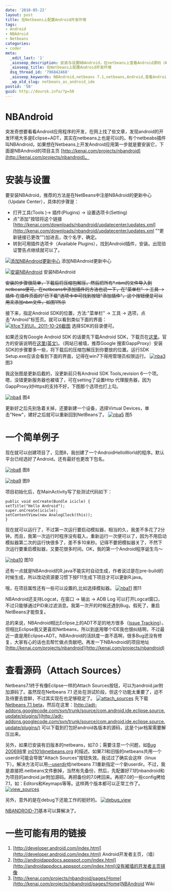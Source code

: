 ```yaml
---
date: '2010-05-22'
layout: post
title: 在Netbeans上配置Android开发环境
tags:
- Android
- NBAdroid
- Netbeans
categories:
- coder
meta:
  _edit_last: '1'
  _aioseop_description: 安装与设置NBAndroid，在netbeans上查看Android源码（Attach Sources）
  _aioseop_title: 在Netbeans上配置Android开发环境
  dsq_thread_id: '796842468'
  _aioseop_keywords: NBAndroid,netbeans 7.1,netbeans,Android,查看Android源码,Attach Sources
  _wp_old_slug: netbeans_as_android_ide
postid: '50'
guid: http://dourok.info/?p=50
---
```

NBAndroid
=========

突发奇想要看看Android应用程序的开发，在网上找了些文章，发现android的开发环境大多是Eclipse+ADT，其实在netbeans上也是可以的。有个netbeabs插件叫NBAndroid，如果想在Netbeans上开发Android应用第一步就是要安装它，下面是NBAndroid的项目主页
[http://kenai.com/projects/nbandroid](http://kenai.com/projects/nbandroid)。

安装与设置
==========

要安装NBAdroid，推荐的方法是在NetBeans中注册NBAdroid的更新中心（Update
Center），具体的步骤是：

-   打开工具(Tools )-\> 插件(Plugins) -\> 设置选项卡(Setting)
-   点"添加"按钮将这个链接[http://kenai.com/downloads/nbandroid/updatecenter/updates.xml](http://kenai.com/downloads/nbandroid/updatecenter/updates.xml "“更新链接已更改”")加进去，改个名字，确定。
-   转到可用插件选项卡（Available
    Plugins），找到Android插件，安装。出现验证警告点继续就可以了。

[![]({{urls.media}}/wp-content/uploads/2010/05/1{{urls.media}}/wp-content/uploads/2010/05/21.png "添加NBAndroid更新中心")]({{urls.media}}/wp-content/uploads/2010/05/1{{urls.media}}/wp-content/uploads/2010/05/21.png) 添加NBAndroid更新中心

[![]({{urls.media}}/wp-content/uploads/2010/05/21.png "安装NBAndroid")]({{urls.media}}/wp-content/uploads/2010/05/21.png) 安装NBAndroid

~~安装的步骤很简单，下载后将压缩包解压，然后把所有\*.nbm的文件导入到netbeans便可。在netbeans中添加插件的方法也说一下，在"菜单栏"
-\> 工具 -\> 插件
在插件页面的"已下载"选项卡中可找到按钮"添加插件"，这个按钮便是可以用来添加nbm文件，如图1所示~~

接下来，指定Android SDK的位置，方法:"菜单栏" -\> 工具 -\>
选项，点击"Android"标签页。就可以看到类似下面的界面：
[![]({{urls.media}}/wp-content/uploads/2010/05/android_tab.png "Xfce下的UI，2011-10-26截图")]({{urls.media}}/wp-content/uploads/2010/05/android_tab.png) 选择SDK的目录便可。

如果还没有Google Android SDK 的话要先下载Android
SDK，下载页在[这里](http://developer.android.com/sdk/index.html)。官方的安装说明在[这里(英文)](http://developer.android.com/sdk/installing.html)。（网站已被墙，推荐Google
搜索GappProxy）安装SDK的步骤要多一些，将下载后的压缩包解压到你要放的位置。运行SDK
Setup.exe应该会看到下面的界面，记得在win7下得用管理员权限运行。
[![]({{urls.media}}/wp-content/uploads/2010/05/nba3.png "nba3")]({{urls.media}}/wp-content/uploads/2010/05/nba3.png) 图3

我这张图是更新后截的，没更新前只有Android SDK Tools,revision
6一个项。嗯，没错更新服务器也被墙了，可在setting了设置Http
代理服务器，因为GappProxy对Https的支持不好，下图那个选项也打上勾。

[![]({{urls.media}}/wp-content/uploads/2010/05/nba4.png "nba4")]({{urls.media}}/wp-content/uploads/2010/05/nba4.png) 图4

更新好之后先别急着关掉，还要新建一个设备，选择Virtual
Devices，单击"New"，建好之后就可以重新回到NetBeans了。
[![]({{urls.media}}/wp-content/uploads/2010/05/nba5.png "nba5")]({{urls.media}}/wp-content/uploads/2010/05/nba5.png) 图5

一个简单例子
============

现在就可以创建项目了，见图8，我创建了一个AndroidHelloWorld的程序。默认平台已经选好了Android。还有最好也更改下包名。

[![]({{urls.media}}/wp-content/uploads/2010/05/nba{{urls.media}}/wp-content/uploads/2010/05/nba{{urls.media}}/wp-content/uploads/2010/05/attach_sources.png "nba8")]({{urls.media}}/wp-content/uploads/2010/05/nba{{urls.media}}/wp-content/uploads/2010/05/nba{{urls.media}}/wp-content/uploads/2010/05/attach_sources.png) 图8

[![]({{urls.media}}/wp-content/uploads/2010/05/nba{{urls.media}}/wp-content/uploads/2010/05/nba{{urls.media}}/wp-content/uploads/2010/05/view_sources.png "nba9")]({{urls.media}}/wp-content/uploads/2010/05/nba{{urls.media}}/wp-content/uploads/2010/05/nba{{urls.media}}/wp-content/uploads/2010/05/view_sources.png) 图9

项目初始化后，在MainActivity写了些测试代码如下：

    public void onCreate(Bundle icicle) {
    setTitle("Hello Android");
    super.onCreate(icicle);
    setContentView(new AnalogClock(this));
    }

现在就可以运行了，不过第一次运行要启动模拟器，相当的久，我差不多花了2分钟。而且，我第一次运行时程序没有载入，重新运行一次便可以了，因为不用启动模拟器第二次的运行快很多了，差不多10来秒。记得不要把模拟器关了，不然下次运行要重启模拟器，又要花很多时间。OK，我的第一个Android程序诞生鸟～

[![]({{urls.media}}/wp-content/uploads/2010/05/nba{{urls.media}}/wp-content/uploads/2010/05/attach_sources.png "nba10")]({{urls.media}}/wp-content/uploads/2010/05/nba{{urls.media}}/wp-content/uploads/2010/05/attach_sources.png) 图10

还有一点就是NBAndroid的R.java不能实时自动生成，作者说过是在pre-build的时候生成，所以改动资源要习惯下按F11生成下项目才可以更新R.java。

哦，在项目属性还有一些可以设置的,比如选择模拟器。
[![]({{urls.media}}/wp-content/uploads/2010/05/nba{{urls.media}}/wp-content/uploads/2010/05/view_sources.png "nba11")]({{urls.media}}/wp-content/uploads/2010/05/nba{{urls.media}}/wp-content/uploads/2010/05/view_sources.png) 图11

NBAndroid还支持Logcat，在窗口 -\> 输出 -\> ADB Log
可以打开Logcat窗口，不过只能够通过PID来过滤消息。我第一次开的时候还遇到Bug，假死了，重启NetBeans才能恢复。

总的来说，NBAndroid相比Eclipse上的ADT不足的地方很多（[Issue
Tracking](http://kenai.com/jira/browse/NBANDROID)）。但相比Eclipse我又更喜欢Netbeans，所以到底用哪个IDE我也很纠结啊，不过最近一直是用Eclipse+ADT。NBAndroid的活跃度一直不高啊，很多Bug还没有修复，大家有心的话也去帮忙做点贡献吧。再发一下NBAndroid的项目地址[http://kenai.com/projects/nbandroid](http://kenai.com/projects/nbandroid)

查看源码（Attach Sources）
========================

Netbeans7.1终于有像Eclipse一样的Attach
Sources按钮，可以为android.jar附加源码了。虽然现在Netbeans 7.1
还处在测试阶段，但这个功能太重要了，迫不及待要去尝鲜，不过其实现在也足够稳定了。
[![](1{{urls.media}}/wp-content/uploads/2010/05/1{{urls.media}}/wp-content/uploads/2010/05/21.png "attach_sources")](1{{urls.media}}/wp-content/uploads/2010/05/1{{urls.media}}/wp-content/uploads/2010/05/21.png) 先下载[Netbeans 7.1
beta](http://netbeans.org/community/releases/71/)，然后在这里：[http://adt-addons.googlecode.com/svn/trunk/source/com.android.ide.eclipse.source.update/plugins/](http://adt-addons.googlecode.com/svn/trunk/source/com.android.ide.eclipse.source.update/plugins/)
可以下载到打包好android各版本的源码，这是个jar档案需要解压出来。

另外，如果已安装有旧版本的netbeans，如7.0；需要注意一个问题，如[Bug
200698](http://netbeans.org/bugzilla/show_bug.cgi?id=200698)里
jn0101@netbeans.org
的描述。如果7.1和旧版的netbeans共用一个userdir可能会导致"Attach
Sources"按钮失效。我试过了确实会这样（linux下）。解决方法可以用[--userdir](http://wiki.netbeans.org/FaqAlternateUserdir)给netbeans
7.1重新指定一个新userdir。不过，我是直接把.netbeans文件删掉，当然有先备份，然后，先配置好7.1的nbandroid和为项目的android.jar附加源码。再把备份的7.0拷回来。再把7.0的一些config拷给7.1，如：Editors和Keymaps等等。这样两个版本都可以正常工作了。
[![](1{{urls.media}}/wp-content/uploads/2010/05/21.png "view_sources")](1{{urls.media}}/wp-content/uploads/2010/05/21.png)

另外，意外的是在debug下还能工作的挺好的。
[![](1{{urls.media}}/wp-content/uploads/2010/05/android_tab.png "debug_view")](1{{urls.media}}/wp-content/uploads/2010/05/android_tab.png)

[NBANDROID-71](http://kenai.com/jira/browse/NBANDROID-71)基本可以算解决了。

一些可能有用的链接
==================

1.  [http://developer.android.com/index.html](http://developer.android.com/index.html)
    Android开发者主页，（墙）
2.  [http://androidappdocs.appspot.com/index.html](http://androidappdocs.appspot.com/index.html)没有被墙的开发者主页镜像
3.  [http://kenai.com/projects/nbandroid/pages/Home](http://kenai.com/projects/nbandroid/pages/Home)NBAndroid
    Wiki
